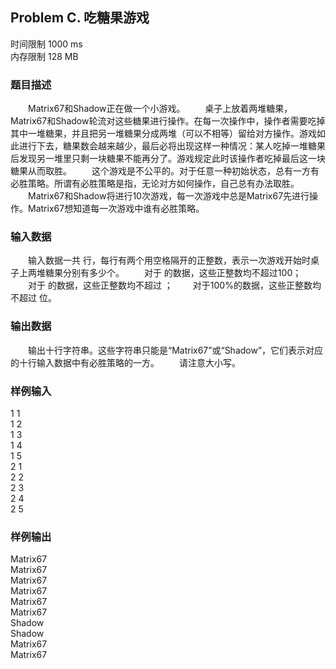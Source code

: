 ## Problem C. 吃糖果游戏
时间限制 1000 ms    
内存限制 128 MB

### 题目描述
　　Matrix67和Shadow正在做一个小游戏。
　　桌子上放着两堆糖果，Matrix67和Shadow轮流对这些糖果进行操作。在每一次操作中，操作者需要吃掉其中一堆糖果，并且把另一堆糖果分成两堆（可以不相等）留给对方操作。游戏如此进行下去，糖果数会越来越少，最后必将出现这样一种情况：某人吃掉一堆糖果后发现另一堆里只剩一块糖果不能再分了。游戏规定此时该操作者吃掉最后这一块糖果从而取胜。
　　这个游戏是不公平的。对于任意一种初始状态，总有一方有必胜策略。所谓有必胜策略是指，无论对方如何操作，自己总有办法取胜。
　　Matrix67和Shadow将进行10次游戏，每一次游戏中总是Matrix67先进行操作。Matrix67想知道每一次游戏中谁有必胜策略。

### 输入数据
　　输入数据一共  行，每行有两个用空格隔开的正整数，表示一次游戏开始时桌子上两堆糖果分别有多少个。
　　对于  的数据，这些正整数均不超过100；
　　对于  的数据，这些正整数均不超过  ；
　　对于100%的数据，这些正整数均不超过  位。

### 输出数据
　　输出十行字符串。这些字符串只能是“Matrix67”或“Shadow”，它们表示对应的十行输入数据中有必胜策略的一方。
　　请注意大小写。

### 样例输入
1 1    
1 2   
1 3   
1 4   
1 5    
2 1    
2 2    
2 3    
2 4    
2 5
   
### 样例输出
Matrix67    
Matrix67    
Matrix67    
Matrix67    
Matrix67    
Matrix67    
Shadow    
Shadow    
Matrix67    
Matrix67     
